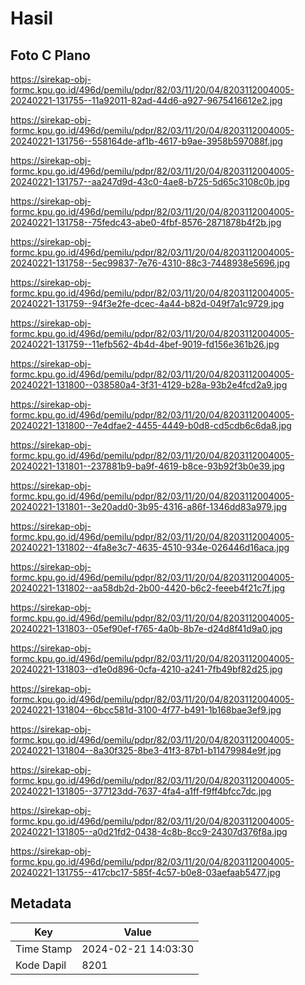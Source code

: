 # Hasil

## Foto C Plano

https://sirekap-obj-formc.kpu.go.id/496d/pemilu/pdpr/82/03/11/20/04/8203112004005-20240221-131755--11a92011-82ad-44d6-a927-9675416612e2.jpg

https://sirekap-obj-formc.kpu.go.id/496d/pemilu/pdpr/82/03/11/20/04/8203112004005-20240221-131756--558164de-af1b-4617-b9ae-3958b597088f.jpg

https://sirekap-obj-formc.kpu.go.id/496d/pemilu/pdpr/82/03/11/20/04/8203112004005-20240221-131757--aa247d9d-43c0-4ae8-b725-5d65c3108c0b.jpg

https://sirekap-obj-formc.kpu.go.id/496d/pemilu/pdpr/82/03/11/20/04/8203112004005-20240221-131758--75fedc43-abe0-4fbf-8576-2871878b4f2b.jpg

https://sirekap-obj-formc.kpu.go.id/496d/pemilu/pdpr/82/03/11/20/04/8203112004005-20240221-131758--5ec99837-7e76-4310-88c3-7448938e5696.jpg

https://sirekap-obj-formc.kpu.go.id/496d/pemilu/pdpr/82/03/11/20/04/8203112004005-20240221-131759--94f3e2fe-dcec-4a44-b82d-049f7a1c9729.jpg

https://sirekap-obj-formc.kpu.go.id/496d/pemilu/pdpr/82/03/11/20/04/8203112004005-20240221-131759--11efb562-4b4d-4bef-9019-fd156e361b26.jpg

https://sirekap-obj-formc.kpu.go.id/496d/pemilu/pdpr/82/03/11/20/04/8203112004005-20240221-131800--038580a4-3f31-4129-b28a-93b2e4fcd2a9.jpg

https://sirekap-obj-formc.kpu.go.id/496d/pemilu/pdpr/82/03/11/20/04/8203112004005-20240221-131800--7e4dfae2-4455-4449-b0d8-cd5cdb6c6da8.jpg

https://sirekap-obj-formc.kpu.go.id/496d/pemilu/pdpr/82/03/11/20/04/8203112004005-20240221-131801--237881b9-ba9f-4619-b8ce-93b92f3b0e39.jpg

https://sirekap-obj-formc.kpu.go.id/496d/pemilu/pdpr/82/03/11/20/04/8203112004005-20240221-131801--3e20add0-3b95-4316-a86f-1346dd83a979.jpg

https://sirekap-obj-formc.kpu.go.id/496d/pemilu/pdpr/82/03/11/20/04/8203112004005-20240221-131802--4fa8e3c7-4635-4510-934e-026446d16aca.jpg

https://sirekap-obj-formc.kpu.go.id/496d/pemilu/pdpr/82/03/11/20/04/8203112004005-20240221-131802--aa58db2d-2b00-4420-b6c2-feeeb4f21c7f.jpg

https://sirekap-obj-formc.kpu.go.id/496d/pemilu/pdpr/82/03/11/20/04/8203112004005-20240221-131803--05ef90ef-f765-4a0b-8b7e-d24d8f41d9a0.jpg

https://sirekap-obj-formc.kpu.go.id/496d/pemilu/pdpr/82/03/11/20/04/8203112004005-20240221-131803--d1e0d896-0cfa-4210-a241-7fb49bf82d25.jpg

https://sirekap-obj-formc.kpu.go.id/496d/pemilu/pdpr/82/03/11/20/04/8203112004005-20240221-131804--6bcc581d-3100-4f77-b491-1b168bae3ef9.jpg

https://sirekap-obj-formc.kpu.go.id/496d/pemilu/pdpr/82/03/11/20/04/8203112004005-20240221-131804--8a30f325-8be3-41f3-87b1-b11479984e9f.jpg

https://sirekap-obj-formc.kpu.go.id/496d/pemilu/pdpr/82/03/11/20/04/8203112004005-20240221-131805--377123dd-7637-4fa4-a1ff-f9ff4bfcc7dc.jpg

https://sirekap-obj-formc.kpu.go.id/496d/pemilu/pdpr/82/03/11/20/04/8203112004005-20240221-131805--a0d21fd2-0438-4c8b-8cc9-24307d376f8a.jpg

https://sirekap-obj-formc.kpu.go.id/496d/pemilu/pdpr/82/03/11/20/04/8203112004005-20240221-131755--417cbc17-585f-4c57-b0e8-03aefaab5477.jpg


## Metadata

| Key        | Value               |
| ---------- | ------------------- |
| Time Stamp | 2024-02-21 14:03:30 |
| Kode Dapil | 8201                |



